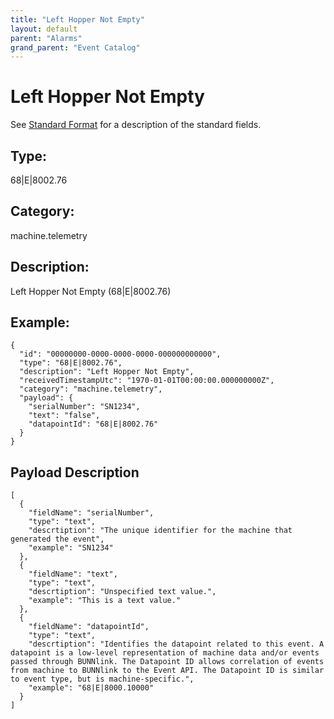 ```yaml
---
title: "Left Hopper Not Empty"
layout: default
parent: "Alarms"
grand_parent: "Event Catalog"
---
```


# Left Hopper Not Empty

See [Standard Format](/event-subscriptions/event-format) for a description of the standard fields.

## Type:

68\|E\|8002.76

## Category:

machine.telemetry

## Description: 

Left Hopper Not Empty (68\|E\|8002.76)

## Example:

```
{
  "id": "00000000-0000-0000-0000-000000000000",
  "type": "68|E|8002.76",
  "description": "Left Hopper Not Empty",
  "receivedTimestampUtc": "1970-01-01T00:00:00.000000000Z",
  "category": "machine.telemetry",
  "payload": {
    "serialNumber": "SN1234",
    "text": "false",
    "datapointId": "68|E|8002.76"
  }
}
```

## Payload Description

```
[
  {
    "fieldName": "serialNumber",
    "type": "text",
    "descrtiption": "The unique identifier for the machine that generated the event",
    "example": "SN1234"
  },
  {
    "fieldName": "text",
    "type": "text",
    "descrtiption": "Unspecified text value.",
    "example": "This is a text value."
  },
  {
    "fieldName": "datapointId",
    "type": "text",
    "descrtiption": "Identifies the datapoint related to this event. A datapoint is a low-level representation of machine data and/or events passed through BUNNlink. The Datapoint ID allows correlation of events from machine to BUNNlink to the Event API. The Datapoint ID is similar to event type, but is machine-specific.",
    "example": "68|E|8000.10000"
  }
]
```

